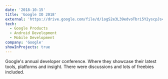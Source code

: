 ```yaml
---
date: '2018-10-15'
title: 'Google IO 2018'
external: 'https://drive.google.com/file/d/1ogS2e3L39edvoTbri5Y2yscpJs4v1lW7/view?usp=drive_link'
tech:
  - Google Products
  - Android Development
  - Mobile Development
company: 'Google'
showInProjects: true
---
```


Google's annual developer conference. Where they showcase their latest tools, platforms and insight. There were discussions and lots of freebies included.
